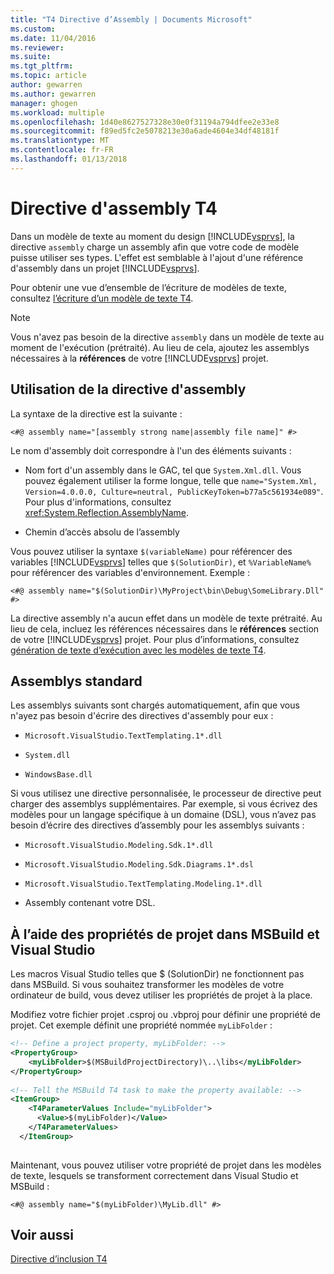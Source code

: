 ```yaml
---
title: "T4 Directive d’Assembly | Documents Microsoft"
ms.custom: 
ms.date: 11/04/2016
ms.reviewer: 
ms.suite: 
ms.tgt_pltfrm: 
ms.topic: article
author: gewarren
ms.author: gewarren
manager: ghogen
ms.workload: multiple
ms.openlocfilehash: 1d40e8627527328e30e0f31194a794dfee2e33e8
ms.sourcegitcommit: f89ed5fc2e5078213e30a6ade4604e34df48181f
ms.translationtype: MT
ms.contentlocale: fr-FR
ms.lasthandoff: 01/13/2018
---
```

# <a name="t4-assembly-directive"></a>Directive d'assembly T4
Dans un modèle de texte au moment du design [!INCLUDE[vsprvs](../code-quality/includes/vsprvs_md.md)], la directive `assembly` charge un assembly afin que votre code de modèle puisse utiliser ses types. L'effet est semblable à l'ajout d'une référence d'assembly dans un projet [!INCLUDE[vsprvs](../code-quality/includes/vsprvs_md.md)].  
  
 Pour obtenir une vue d’ensemble de l’écriture de modèles de texte, consultez [l’écriture d’un modèle de texte T4](../modeling/writing-a-t4-text-template.md).  
  
> [!NOTE]
>  Vous n'avez pas besoin de la directive `assembly` dans un modèle de texte au moment de l'exécution (prétraité). Au lieu de cela, ajoutez les assemblys nécessaires à la **références** de votre [!INCLUDE[vsprvs](../code-quality/includes/vsprvs_md.md)] projet.  
  
## <a name="using-the-assembly-directive"></a>Utilisation de la directive d'assembly  
 La syntaxe de la directive est la suivante :  
  
```  
<#@ assembly name="[assembly strong name|assembly file name]" #>  
```  
  
 Le nom d'assembly doit correspondre à l'un des éléments suivants :  
  
-   Nom fort d'un assembly dans le GAC, tel que `System.Xml.dll`. Vous pouvez également utiliser la forme longue, telle que `name="System.Xml, Version=4.0.0.0, Culture=neutral, PublicKeyToken=b77a5c561934e089"`. Pour plus d'informations, consultez <xref:System.Reflection.AssemblyName>.  
  
-   Chemin d’accès absolu de l’assembly  
  
 Vous pouvez utiliser la syntaxe `$(variableName)` pour référencer des variables [!INCLUDE[vsprvs](../code-quality/includes/vsprvs_md.md)] telles que `$(SolutionDir)`, et `%VariableName%` pour référencer des variables d'environnement. Exemple :  
  
```  
<#@ assembly name="$(SolutionDir)\MyProject\bin\Debug\SomeLibrary.Dll" #>  
```  
  
 La directive assembly n'a aucun effet dans un modèle de texte prétraité. Au lieu de cela, incluez les références nécessaires dans le **références** section de votre [!INCLUDE[vsprvs](../code-quality/includes/vsprvs_md.md)] projet. Pour plus d’informations, consultez [génération de texte d’exécution avec les modèles de texte T4](../modeling/run-time-text-generation-with-t4-text-templates.md).  
  
## <a name="standard-assemblies"></a>Assemblys standard  
 Les assemblys suivants sont chargés automatiquement, afin que vous n'ayez pas besoin d'écrire des directives d'assembly pour eux :  
  
-   `Microsoft.VisualStudio.TextTemplating.1*.dll`  
  
-   `System.dll`  
  
-   `WindowsBase.dll`  
  
 Si vous utilisez une directive personnalisée, le processeur de directive peut charger des assemblys supplémentaires. Par exemple, si vous écrivez des modèles pour un langage spécifique à un domaine (DSL), vous n’avez pas besoin d’écrire des directives d’assembly pour les assemblys suivants :  
  
-   `Microsoft.VisualStudio.Modeling.Sdk.1*.dll`  
  
-   `Microsoft.VisualStudio.Modeling.Sdk.Diagrams.1*.dsl`  
  
-   `Microsoft.VisualStudio.TextTemplating.Modeling.1*.dll`  
  
-   Assembly contenant votre DSL.  
  
##  <a name="msbuild"></a>À l’aide des propriétés de projet dans MSBuild et Visual Studio  
 Les macros Visual Studio telles que $ (SolutionDir) ne fonctionnent pas dans MSBuild. Si vous souhaitez transformer les modèles de votre ordinateur de build, vous devez utiliser les propriétés de projet à la place.  
  
 Modifiez votre fichier projet .csproj ou .vbproj pour définir une propriété de projet. Cet exemple définit une propriété nommée `myLibFolder` :  
  
```xml  
<!-- Define a project property, myLibFolder: -->  
<PropertyGroup>  
    <myLibFolder>$(MSBuildProjectDirectory)\..\libs</myLibFolder>  
</PropertyGroup>  
  
<!-- Tell the MSBuild T4 task to make the property available: -->  
<ItemGroup>  
    <T4ParameterValues Include="myLibFolder">  
      <Value>$(myLibFolder)</Value>  
    </T4ParameterValues>  
  </ItemGroup>  
  
```  
  
 Maintenant, vous pouvez utiliser votre propriété de projet dans les modèles de texte, lesquels se transforment correctement dans Visual Studio et MSBuild :  
  
```  
<#@ assembly name="$(myLibFolder)\MyLib.dll" #>  
```  
  
## <a name="see-also"></a>Voir aussi  
 [Directive d’inclusion T4](../modeling/t4-include-directive.md)